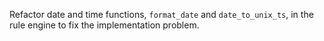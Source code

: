 Refactor date and time functions, `format_date` and `date_to_unix_ts`, in the rule engine to fix the implementation problem.
